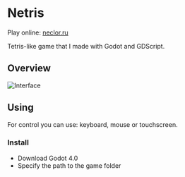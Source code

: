 # Netris
Play online: [neclor.ru](https://neclor.ru/)

Tetris-like game that I made with Godot and GDScript.

## Overview
![Interface](Docs/Netris.png)

## Using
For control you can use: keyboard, mouse or touchscreen.

### Install
- Download Godot 4.0
- Specify the path to the game folder
